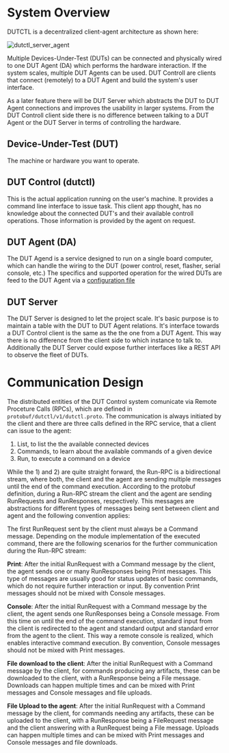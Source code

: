 # System Overview

DUTCTL is a decentralized client-agent architecture as shown here:

![dutctl_server_agent](https://github.com/BlindspotSoftware/dutctl/assets/14163031/c16b0bde-4fb1-4a4e-8faf-ff63e24d8ac8)

Multiple Devices-Under-Test (DUTs) can be connected and physically wired to one DUT Agent (DA) which performs the hardware interaction. If the system scales, multiple DUT Agents can be used. DUT Controll are clients that connect (remotely) to a DUT Agent and build the system's user interface. 

As a later feature there will be DUT Server which abstracts the DUT to DUT Agent connections and improves the usability in larger systems. From the DUT Controll client side there is no difference between talking to a DUT Agent or the DUT Server in terms of controlling the hardware.

## Device-Under-Test (DUT)
The machine or hardware you want to operate.

## DUT Control (dutctl)
This is the actual application running on the user's machine. It provides a command line interface to issue task. This client app thought, has no knowledge about the connected DUT's and their available controll operations. Those information is provided by the agent on request. 

## DUT Agent (DA)
The DUT Agend is a service designed to run on a single board computer, which can handle the wiring to the DUT (power control, reset, flasher, serial console, etc.) The specifics and supported operation for the wired DUTs are feed to the DUT Agent via a [configuration file](./dutagent-config.md)

## DUT Server
The DUT Server is designed to let the project scale. It's basic purpose is to maintain a table with the DUT to DUT Agent relations. It's interface towards a DUT Control client is the same as the the one from a DUT Agent. This way there is no difference from the client side to which instance to talk to. Additionally the DUT Server could expose further interfaces like a REST API to observe the fleet of DUTs. 

# Communication Design

The distributed entities of the DUT Control system comunicate via Remote Proceture Calls (RPCs), which are defined in `protobuf/dutctl/v1/dutctl.proto`. The communication is always initiated by the client and there are three calls defined in the RPC service, that a client can issue to the agent: 
1) List, to list the the available connected devices 
2) Commands, to learn about the available commands of a given device
3) Run, to execute a command on a device

While the 1) and 2) are quite straight forward, the Run-RPC is a bidirectional stream, where both, the client and the agent are sending multiple messages until the end of the command execution.
According to the protobuf definition, during a Run-RPC stream the client and the agent are sending RunRequests and RunResponses, respectively. This messages are abstractions for different types of messages being sent between client and agent and the following convention applies:

The first RunRequest sent by the client must always be a Command message. 
Depending on the module implementation of the executed command, there are the following scenarios for the further communication during the Run-RPC stream: 

**Print**: After the initial RunRequest with a Command message by the client, the agent sends one or many RunResponses being Print messages. This type of messages are usually good for status updates of basic commands, which do not require further interaction or input. By convention Print messages should not be mixed with Console messages.

**Console**: After the initial RunRequest with a Command message by the client, the agent sends one RunResponses being a Console message. From this time on until the end of the command execution, standard input from the client is redirected to the agent and standard output and standard error from the agent to the client. This way a remote console is realized, which enables interactive command execution. By convention, Console messages should not be mixed with Print messages.

**File download to the client**: After the initial RunRequest with a Command message by the client, for commands producing any artifacts, these can be downloaded to the client, with a RunResponse being a File message. Downloads can happen multiple times and can be mixed with Print messages and Console messages and file uploads.

**File Upload to the agent**: After the initial RunRequest with a Command message by the client, for commands needing any artifacts, these can be uploaded to the client, with a RunResponse being a FileRequest message and the client answering with a RunRequest being a File message. Uploads can happen multiple times and can be mixed with Print messages and Console messages and file downloads.

